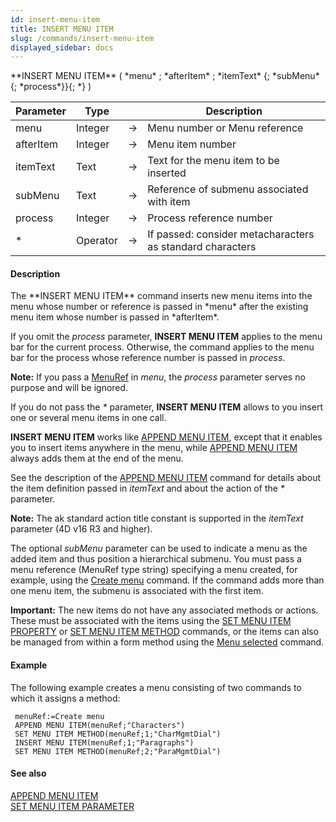 ```yaml
---
id: insert-menu-item
title: INSERT MENU ITEM
slug: /commands/insert-menu-item
displayed_sidebar: docs
---
```


<!--REF #_command_.INSERT MENU ITEM.Syntax-->**INSERT MENU ITEM** ( *menu* ; *afterItem* ; *itemText* {; *subMenu* {; *process*}}{; *} )<!-- END REF-->
<!--REF #_command_.INSERT MENU ITEM.Params-->
| Parameter | Type |  | Description |
| --- | --- | --- | --- |
| menu | Integer | &rarr; | Menu number or Menu reference |
| afterItem | Integer | &rarr; | Menu item number |
| itemText | Text | &rarr; | Text for the menu item to be inserted |
| subMenu | Text | &rarr; | Reference of submenu associated with item |
| process | Integer | &rarr; | Process reference number |
| * | Operator | &rarr; | If passed: consider metacharacters as standard characters |

<!-- END REF-->

#### Description 

<!--REF #_command_.INSERT MENU ITEM.Summary-->The **INSERT MENU ITEM** command inserts new menu items into the menu whose number or reference is passed in *menu* after the existing menu item whose number is passed in *afterItem*.<!-- END REF-->

If you omit the *process* parameter, **INSERT MENU ITEM** applies to the menu bar for the current process. Otherwise, the command applies to the menu bar for the process whose reference number is passed in *process*. 

**Note:** If you pass a [MenuRef](# "Unique ID (16-character alphanumeric) of a menu") in *menu*, the *process* parameter serves no purpose and will be ignored.

If you do not pass the *\** parameter, **INSERT MENU ITEM** allows to you insert one or several menu items in one call.

**INSERT MENU ITEM** works like [APPEND MENU ITEM](append-menu-item.md), except that it enables you to insert items anywhere in the menu, while [APPEND MENU ITEM](append-menu-item.md) always adds them at the end of the menu.

See the description of the [APPEND MENU ITEM](append-menu-item.md) command for details about the item definition passed in *itemText* and about the action of the *\** parameter.

**Note:** The ak standard action title constant is supported in the *itemText* parameter (4D v16 R3 and higher).

The optional *subMenu* parameter can be used to indicate a menu as the added item and thus position a hierarchical submenu. You must pass a menu reference (MenuRef type string) specifying a menu created, for example, using the [Create menu](create-menu.md) command. If the command adds more than one menu item, the submenu is associated with the first item.

**Important:** The new items do not have any associated methods or actions. These must be associated with the items using the [SET MENU ITEM PROPERTY](set-menu-item-property.md) or [SET MENU ITEM METHOD](set-menu-item-method.md) commands, or the items can also be managed from within a form method using the [Menu selected](menu-selected.md) command.

#### Example 

The following example creates a menu consisting of two commands to which it assigns a method:

```4d
 menuRef:=Create menu
 APPEND MENU ITEM(menuRef;"Characters")
 SET MENU ITEM METHOD(menuRef;1;"CharMgmtDial")
 INSERT MENU ITEM(menuRef;1;"Paragraphs")
 SET MENU ITEM METHOD(menuRef;2;"ParaMgmtDial")
```

#### See also 

[APPEND MENU ITEM](append-menu-item.md)  
[SET MENU ITEM PARAMETER](set-menu-item-parameter.md)  